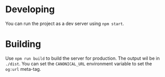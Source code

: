 # Developing
You can run the project as a dev server using `npm start`.

# Building
Use `npm run build` to build the server for production. The output wil be in `./dist`. You can set the `CANONICAL_URL` environment variable to set the `og:url` meta-tag.
